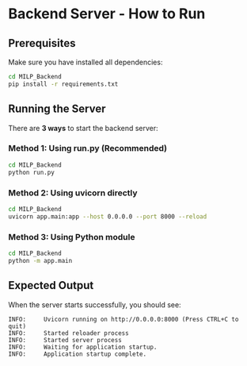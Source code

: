 # Backend Server - How to Run

## Prerequisites

Make sure you have installed all dependencies:
```bash
cd MILP_Backend
pip install -r requirements.txt
```

## Running the Server

There are **3 ways** to start the backend server:

### Method 1: Using run.py (Recommended)
```bash
cd MILP_Backend
python run.py
```

### Method 2: Using uvicorn directly
```bash
cd MILP_Backend
uvicorn app.main:app --host 0.0.0.0 --port 8000 --reload
```

### Method 3: Using Python module
```bash
cd MILP_Backend
python -m app.main
```

## Expected Output

When the server starts successfully, you should see:
```
INFO:     Uvicorn running on http://0.0.0.0:8000 (Press CTRL+C to quit)
INFO:     Started reloader process
INFO:     Started server process
INFO:     Waiting for application startup.
INFO:     Application startup complete.
```
